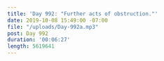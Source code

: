 ```yaml
---
title: 'Day 992: "Further acts of obstruction."'
date: 2019-10-08 15:49:00 -07:00
file: "/uploads/Day-992a.mp3"
post: Day 992
duration: '00:06:27'
length: 5619641
---
```


